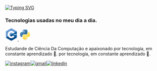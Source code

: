 [![Typing SVG](https://readme-typing-svg.herokuapp.com?font=Fira+Code&pause=1000&color=F70404&width=435&lines=Hello%2C+my+name+is+Jo%C3%A3o+Victor;I'm+23+years+old;I'm+computer+science+student;I'm+from+Brazil;Welcome%3A)](https://git.io/typing-svg)

### Tecnologias usadas no meu dia a dia.


<p align="left"> <a href="https://www.w3schools.com/cpp/" target="_blank" rel="noreferrer"> <img src="https://raw.githubusercontent.com/devicons/devicon/master/icons/cplusplus/cplusplus-original.svg" alt="cplusplus" width="40" height="40"/> </a> <a href="https://www.python.org" target="_blank" rel="noreferrer"> <img src="https://raw.githubusercontent.com/devicons/devicon/master/icons/python/python-original.svg" alt="python" width="40" height="40"/> </a> </p>


Estudande de Ciência Da Computação e apaixonado por tecnologia, em constante aprendizado 🫡. por tecnologia, em constante aprendizado 🫡.


[![instagram](https://img.shields.io/badge/Instagram-E4405F?style=for-the-badge&logo=instagram&logoColor=white)](https://www.instagram.com/joao_balhego?igsh=MWF6enVpcGNmdXhidA==)[![gmail](https://img.shields.io/badge/Gmail-D14836?style=for-the-badge&logo=gmail&logoColor=white)](https://mail.google.com/mail/u/0/)[![linkedin](https://img.shields.io/badge/LinkedIn-0077B5?style=for-the-badge&logo=linkedin&logoColor=white)](https://img.shields.io/badge/LinkedIn-0077B5?style=for-the-badge&logo=linkedin&logoColor=white)
